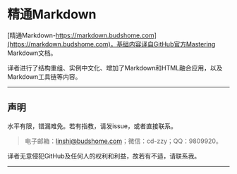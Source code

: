# 精通Markdown

[精通Markdown-https://markdown.budshome.com](https://markdown.budshome.com)，基础内容译自GitHub官方Mastering Markdown文档。

译者进行了结构重组、实例中文化、增加了Markdown和HTML融合应用，以及Markdown工具链等内容。

------

## 声明

水平有限，错漏难免。若有指教，请发issue，或者直接联系。

> 电子邮箱：linshi@budshome.com；微信：cd-zzy；QQ：9809920。

译者无意侵犯GitHub及任何人的权利和利益，故若有不适，请联系我。

------
